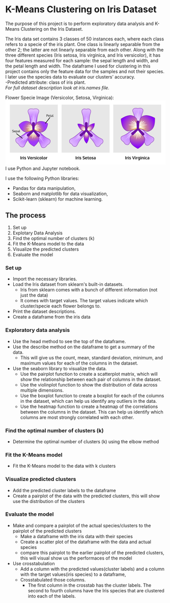 # K-Means Clustering on Iris Dataset
The purpose of this project is to perform exploratory data analysis and K-Means Clustering on the Iris Dataset.

The Iris data set contains 3 classes of 50 instances each, where each class refers to a specie of the iris plant.  One class is linearly separable from the other 2; the latter are not linearly separable from each other. Along with the three different species (Iris setosa, Iris virginica, and Iris versicolor), it has four features measured for each sample: the sepal length and width, and the petal length and width. The dataframe I used for clustering in this project contains only the feature data for the samples and not their species. I later use the species data to evaluate our clusters’ accuracy.  
  -Predicted attribute: class of iris plant.  
*For full dataset description look at iris.names file.*

Flower Specie Image (Versicolor, Setosa, Virginica):
![Iris Image](iris.png)
I use Python and Jupyter notebook.

I use the following Python libraries:
- Pandas for data manipulation,
- Seaborn and matplotlib for data visualization, 
- Scikit-learn (sklearn) for machine learning.

## The process 
1. Set up
2. Explotary Data Analysis
3. Find the optimal number of clusters (k)
4. Fit the K-Means model to the data
5. Visualize the predicted clusters
6. Evaluate the model 
  
### Set up 
- Import the necessary libraries.
- Load the Iris dataset from sklearn's built-in datasets. 
   - Iris from sklearn comes with a bunch of different information (not just the data)
   - It comes with target values. The target values indicate which cluster/specie each flower belongs to.
- Print the dataset descriptions.
- Create a dataframe from the iris data

### Exploratory data analysis
- Use the head method to see the top of the dataframe.
- Use the describe method on the dataframe to get a summary of the data.
  - This will give us the count, mean, standard deviation, minimum, and maximum values for each of the columns in the dataset.
- Use the seaborn library to visualize the data. 
  - Use the pairplot function to create a scatterplot matrix, which will show the relationship between each pair of columns in the dataset.
  - Use the violinplot function to show the distribution of data across multiple dimensions.
  - Use the boxplot function to create a boxplot for each of the columns in the dataset, which can help us identify any outliers in the data.
  - Use the heatmap function to create a heatmap of the correlations between the columns in the dataset. This can help us identify which columns are most strongly correlated with each other.
  
### Find the optimal number of clusters (k)
- Determine the optimal number of clusters (k) using the elbow method

### Fit the K-Means model
- Fit the K-Means model to the data with k clusters

### Visualize predicted clusters
- Add the predicted cluster labels to the dataframe
- Create a pairplot of the data with the predicted clusters, this will show use the distribution of the clusters

### Evaluate the model
- Make and compare a pairplot of the actual species/clusters to the pairplot of the predicted clusters
  - Make a dataframe with the iris data with their species
  - Create a scatter plot of the dataframe with the data and actual species
  - compare this pairplot to the earlier pairplot of the predicted clusters, this will visual show us the performaces of the model
- Use crosstabulation
  - Add a column with the predicted values(cluster labels) and a column with the target values(iris species) to a dataframe, 
  - Crosstabulated those columns.
    - The first column in the crosstab has the cluster labels. The second to fourth columns have the Iris species that are clustered into each of the labels.


